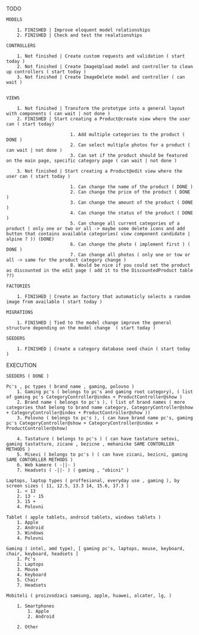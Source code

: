 TODO

    MODELS

        1. FINISHED | Improve eloquent model relationships
        2. FINISHED | Check and test the realationships

    CONTROLLERS

        1. Not finished | Create custom requests and validation ( start today )
        2. Not finished | Create ImageUpload model and controller to clean up controllers ( start today )
        3. Not finished | Create ImageDelete model and controller ( can wait )


    VIEWS

        1. Not finished | Transform the prototype into a general layout with components ( can wait | not done )
        2. FINISHED | Start creating a Product@create view where the user can ( start today)

                            1. Add multiple categories to the product ( DONE )
                            2. Can select multiple photos for a product ( can wait | not done )
                            3. Can set if the product should be featured on the main page, specific category page ( can wait | not done )  

        3. Not finished | Start creating a Product@edit view where the user can ( start today )

                            1. Can change the name of the product ( DONE )
                            2. Can change the price of the product ( DONE )
                            3. Can change the amount of the product ( DONE )
                            4. Can change the status of the product ( DONE )
                            5. Can change all current categories of a product ( only one or two or all -> maybe some delete icons and add button that contains available categories( view component candidate | alpine ? )) (DONE)
                            6. Can change the photo ( implement first ) ( DONE )
                            7. Can change all photos ( only one or tow or all -> same for the product category change )
                            8. Would be nice if you could set the product as discounted in the edit page ( add it to the DiscountedProduct table ??)

    FACTORIES

        1. FINISHED | Create an factory that automaticly selects a random image from available ( start today )

    MIGRATIONS

        1. FINISHED | Tied to the model change improve the general structure depending on the model change  ( start today )

    SEEDERS

        1. FINISHED | Create a category database seed chain ( start today )


EXECUTION

    SEEDERS ( DONE )

    Pc's , pc types ( brand name , gaming, polovno )
        1. Gaming pc's ( belongs to pc's and gaming root category), ( list of gaming pc's CategoryController@index + ProductController@show )
        2. Brand name ( belongs to pc's ), ( list of brand names ( more categories that belong to brand name category, CategoryController@show + CategoryController@index + ProductController@show ))
        3. Polovno ( belongs to pc's ), ( can have brand name pc's, gaming pc's CategoryController@show + CategoryController@index + ProductController@show)

        4. Tastature ( belongs to pc's ) ( can have tastature setovi, gaming tastatture, zicane , bezicne , mehanicke SAME CONTORLLER METHODS )
        5. Misevi ( belongs to pc's ) ( can have zicani, bezicni, gaming SAME CONTORLLER METHODS )
        6. Web kamere ( -||- ) 
        7. Headsets ( -||- ) ( gaming , "obicni" )

    Laptops, laptop types ( proffesional, everyday use , gaming ), by screen sizes ( 11, 12.5, 13.3 14, 15.6, 17.3 )
        1. < 13
        2. 13 - 15
        3. 15 +
        4. Polovni

    Tablet ( apple tablets, android tablets, windows tablets )
        1. Apple
        2. Android
        3. Windows
        4. Polovni

    Gaming ( intel, amd type), [ gaming pc's, laptops, mouse, keyboard, chair, keyboard, headsets ]
        1. Pc's
        2. Laptops
        3. Mouse
        4. Keyboard
        5. Chair
        7. Headsets

    Mobiteli ( proizvodzaci samsung, apple, huawei, alcater, lg, )

        1. Smartphones
            1. Apple
            2. Android

        2. Other